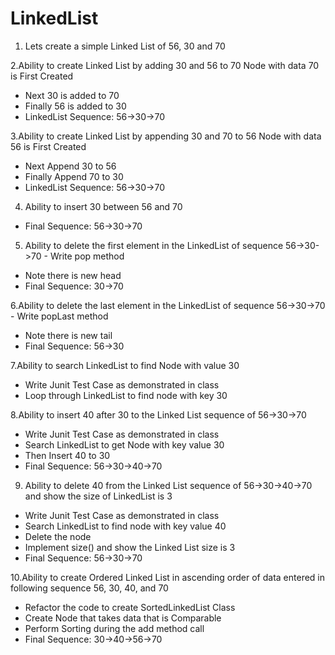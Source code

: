# LinkedList
1. Lets create a simple Linked List
of 56, 30 and 70

2.Ability to create Linked List by adding 30 and 56
to 70
Node with data 70 is First Created
- Next 30 is added to 70
- Finally 56 is added to 30
- LinkedList Sequence: 56->30->70

3.Ability to create Linked List by appending 30 and 70 to 56
Node with data 56 is First Created
- Next Append 30 to 56
- Finally Append 70 to 30
- LinkedList Sequence: 56->30->70

4. Ability to insert 30 between 56 and 70
- Final Sequence: 56->30->70

5. Ability to delete the first element in the LinkedList
of sequence 56->30->70 - Write pop method
- Note there is new head
- Final Sequence: 30->70

6.Ability to delete the last element in the LinkedList
of sequence 56->30->70 - Write popLast method
- Note there is new tail
- Final Sequence: 56->30

7.Ability to search LinkedList to find Node with value 30
- Write Junit Test Case as
demonstrated in class
- Loop through LinkedList to
find node with key 30

8.Ability to insert 40 after 30 to the Linked List sequence of 56->30->70
- Write Junit Test Case as demonstrated
in class
- Search LinkedList to get Node with key
value 30
- Then Insert 40 to 30
- Final Sequence: 56->30->40->70

9. Ability to delete 40 from the Linked
List sequence of 56->30->40->70
and show the size of LinkedList is 3
- Write Junit Test Case as demonstrated in class
- Search LinkedList to find node with key value 40
- Delete the node
- Implement size() and show the Linked List size is 3
- Final Sequence: 56->30->70

10.Ability to create Ordered Linked List
in ascending order of data entered
in following sequence 56, 30, 40,
and 70
- Refactor the code to create SortedLinkedList
Class
- Create Node that takes data that is
Comparable
- Perform Sorting during the add method call
- Final Sequence: 30->40->56->70
